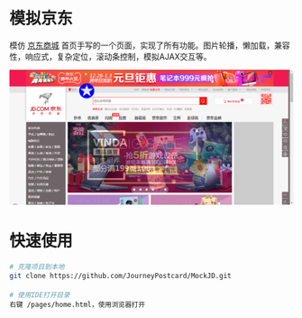 # 模拟京东

模仿 [京东商城](https://www.jd.com/) 首页手写的一个页面，实现了所有功能。图片轮播，懒加载，兼容性，响应式，复杂定位，滚动条控制，模拟AJAX交互等。

![PNG 图片](/example.png)

# 快速使用  

``` bash
# 克隆项目到本地
git clone https://github.com/JourneyPostcard/MockJD.git

# 使用IDE打开目录
右键 /pages/home.html，使用浏览器打开
```
